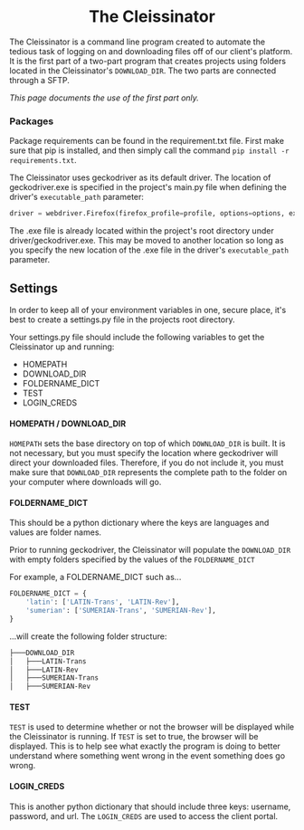 <h1 align="center">The Cleissinator</h1>

The Cleissinator is a command line program created to automate the tedious task of logging on and downloading files off of our client's platform. It is the first part of a two-part program that creates projects using folders located in the Cleissinator's `DOWNLOAD_DIR`. The two parts are connected through a SFTP.

*This page documents the use of the first part only.*

### Packages
Package requirements can be found in the requirement.txt file. First make sure that pip is installed, and then simply call the command `pip install -r requirements.txt`. 

The Cleissinator uses geckodriver as its default driver. The location of geckodriver.exe is specified in the project's main.py file when defining the driver's `executable_path` parameter:

```python
driver = webdriver.Firefox(firefox_profile=profile, options=options, executable_path=r'./driver/geckodriver.exe')
```

The .exe file is already located within the project's root directory under driver/geckodriver.exe. This may be moved to another location so long as you specify the new location of the .exe file in the driver's `executable_path` parameter.

## Settings
In order to keep all of your environment variables in one, secure place, it's best to create a settings.py file in the projects root directory.

Your settings.py file should include the following variables to get the Cleissinator up and running:

* HOMEPATH
* DOWNLOAD_DIR
* FOLDERNAME_DICT
* TEST
* LOGIN_CREDS

#### HOMEPATH / DOWNLOAD_DIR
`HOMEPATH` sets the base directory on top of which `DOWNLOAD_DIR` is built. It is not necessary, but you must specify the location where geckodriver will direct your downloaded files. Therefore, if you do not include it, you must make sure that `DOWNLOAD_DIR` represents the complete path to the folder on your computer where downloads will go.

#### FOLDERNAME_DICT
This should be a python dictionary where the keys are languages and values are folder names.

Prior to running geckodriver, the Cleissinator will populate the `DOWNLOAD_DIR` with empty folders specified by the values of the `FOLDERNAME_DICT`

For example, a FOLDERNAME_DICT such as...

```python
FOLDERNAME_DICT = {
	'latin': ['LATIN-Trans', 'LATIN-Rev'],
	'sumerian': ['SUMERIAN-Trans', 'SUMERIAN-Rev'],
}
``` 

...will create the following folder structure:

```bash
├───DOWNLOAD_DIR
│   ├───LATIN-Trans
│   ├───LATIN-Rev
│   ├───SUMERIAN-Trans
│   ├───SUMERIAN-Rev
```

#### TEST
`TEST` is used to determine whether or not the browser will be displayed while the Cleissinator is running. If `TEST` is set to true, the browser will be displayed. This is to help see what exactly the program is doing to better understand where something went wrong in the event something does go wrong.

#### LOGIN_CREDS
This is another python dictionary that should include three keys: username, password, and url. The `LOGIN_CREDS` are used to access the client portal.
